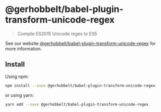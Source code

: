 # @gerhobbelt/babel-plugin-transform-unicode-regex

> Compile ES2015 Unicode regex to ES5

See our website [@gerhobbelt/babel-plugin-transform-unicode-regex](https://new.babeljs.io/docs/en/next/babel-plugin-transform-unicode-regex.html) for more information.

## Install

Using npm:

```sh
npm install --save @gerhobbelt/babel-plugin-transform-unicode-regex
```

or using yarn:

```sh
yarn add --save @gerhobbelt/babel-plugin-transform-unicode-regex
```
